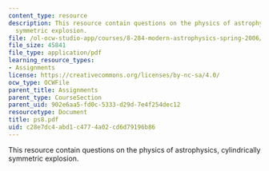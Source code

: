 ```yaml
---
content_type: resource
description: This resource contain questions on the physics of astrophysics, cylindrically
  symmetric explosion.
file: /ol-ocw-studio-app/courses/8-284-modern-astrophysics-spring-2006/c28e7dc4abd1c4774a02cd6d79196b86_ps8.pdf
file_size: 45841
file_type: application/pdf
learning_resource_types:
- Assignments
license: https://creativecommons.org/licenses/by-nc-sa/4.0/
ocw_type: OCWFile
parent_title: Assignments
parent_type: CourseSection
parent_uid: 902e6aa5-fd0c-5333-d29d-7e4f254dec12
resourcetype: Document
title: ps8.pdf
uid: c28e7dc4-abd1-c477-4a02-cd6d79196b86
---
```

This resource contain questions on the physics of astrophysics, cylindrically symmetric explosion.